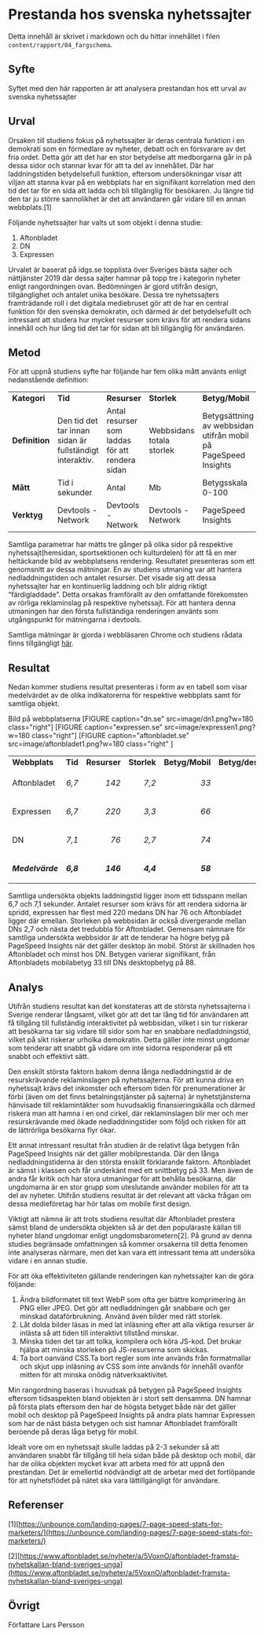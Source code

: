 ---
---

# Prestanda hos svenska nyhetssajter
Detta innehåll är skrivet i markdown och du hittar innehållet i filen `content/rapport/04_fargschema`.
## Syfte

Syftet med den här rapporten är att analysera prestandan hos ett urval av svenska nyhetssajter


## Urval

Orsaken till studiens fokus på nyhetssajter är deras centrala funktion i en demokrati som en förmedlare av nyheter, debatt och en försvarare av det fria ordet. Detta gör att det har en stor betydelse att medborgarna går in på dessa sidor och stannar kvar för att ta del av innehållet. Där har laddningstiden betydelsefull funktion, eftersom undersökningar visar att viljan att stanna kvar på en webbplats har en signifikant korrelation med den tid det tar för en sida att ladda och bli tillgänglig för besökaren. Ju längre tid den tar ju större sannolikhet är det att användaren går vidare till en annan webbplats.[1]

Följande nyhetssajter har valts ut som objekt i denna studie:



1. Aftonbladet
2. DN
3. Expressen

Urvalet är baserat på idgs.se topplista över Sveriges bästa sajter och nättjänster 2019 där dessa sajter hamnar på topp tre i kategorin nyheter enligt rangordningen ovan. Bedömningen är gjord utifrån design, tillgänglighet och antalet  unika besökare. Dessa tre nyhetssajters framträdande roll i det digitala mediebruset gör att de har en central funktion för den svenska demokratin, och därmed är det betydelsefullt och intressant att studera hur mycket resurser som krävs för att rendera sidans innehåll och hur lång tid det tar för sidan att bli tillgänglig för användaren.


## Metod

För att uppnå studiens syfte har följande har fem olika mått använts enligt nedanstående definition:


<table>
  <tr>
   <td><strong>Kategori</strong>
   </td>
   <td><strong>Tid</strong>
   </td>
   <td><strong>Resurser</strong>
   </td>
   <td><strong>Storlek</strong>
   </td>
   <td><strong>Betyg/Mobil</strong>
   </td>
   <td><strong>Betyg/desktop</strong>
   </td>
  </tr>
  <tr>
   <td><strong>Definition</strong>
   </td>
   <td>Den tid det tar innan sidan är fullständigt interaktiv.
   </td>
   <td>Antal resurser som laddas för att rendera sidan
   </td>
   <td>Webbsidans totala storlek
   </td>
   <td>Betygsättning av webbsidan utifrån mobil på PageSpeed Insights
   </td>
   <td>Betygsättning av webbsidan utifrån desktop på PageSpeed Insights
   </td>
  </tr>
  <tr>
   <td><strong>Mått</strong>
   </td>
   <td>Tid i sekunder
   </td>
   <td>Antal
   </td>
   <td>Mb
   </td>
   <td>Betygsskala 0-100
   </td>
   <td>Betygsskala 0-100
   </td>
  </tr>
  <tr>
   <td><strong>Verktyg</strong>
   </td>
   <td>Devtools - Network
   </td>
   <td>Devtools - Network
   </td>
   <td>Devtools - Network
   </td>
   <td>PageSpeed Insights
   </td>
   <td>PageSpeed Insights
   </td>
  </tr>
</table>


Samtliga parametrar har mätts tre gånger på olika sidor på respektive nyhetssajt(hemsidan, sportsektionen och kulturdelen) för att få en mer heltäckande bild av webbplatsens rendering. Resultatet presenteras som ett genomsnitt av dessa mätningar. En av studiens utmaning var att hantera nedladdningstiden och antalet resurser. Det visade sig att dessa nyhetssajter har en kontinuerlig laddning och blir aldrig riktigt “färdigladdade”. Detta orsakas framförallt av den omfattande förekomsten av rörliga reklaminslag på respektive nyhetssajt. För att hantera denna utmaningen har den första fullständiga renderingen använts som utgångspunkt för mätningarna i devtools.

Samtliga mätningar är gjorda i webbläsaren Chrome och studiens rådata finns tillgängligt [här](https://docs.google.com/spreadsheets/d/1AsjAWGirPjgnjzF5oFw6OLZVbsz2jbWSJvuTpR4JGMs/edit?usp=sharing).


## Resultat

Nedan kommer studiens resultat presenteras i form av en tabell som visar medelvärdet av de olika indikatorerna
för respektive webbplats samt för samtliga objekt.

Bild på webbplatserna
[FIGURE caption="dn.se" src=image/dn1.png?w=180 class="right"]
[FIGURE caption="expressen.se" src=image/expressen1.png?w=180 class="right"]
[FIGURE caption="aftonbladet.se" src=image/aftonbladet1.png?w=180 class="right" ]



<table>
  <tr>
   <td><strong>Webbplats</strong>
   </td>
   <td><strong>Tid</strong>
   </td>
   <td><strong>Resurser</strong>
   </td>
   <td><strong>Storlek</strong>
   </td>
   <td><strong>Betyg/Mobil</strong>
   </td>
   <td><strong>Betyg/desktop</strong>
   </td>
  </tr>
  <tr>
   <td>Aftonbladet
   </td>
   <td><p style="text-align: right">
<em>6,7</em></p>

   </td>
   <td><p style="text-align: right">
<em>142</em></p>

   </td>
   <td><p style="text-align: right">
<em>7,2</em></p>

   </td>
   <td><p style="text-align: right">
<em>33</em></p>

   </td>
   <td><p style="text-align: right">
<em>56</em></p>

   </td>
  </tr>
  <tr>
   <td>Expressen
   </td>
   <td><p style="text-align: right">
<em>6,7</em></p>

   </td>
   <td><p style="text-align: right">
<em>220</em></p>

   </td>
   <td><p style="text-align: right">
<em>3,3</em></p>

   </td>
   <td><p style="text-align: right">
<em>66</em></p>

   </td>
   <td><p style="text-align: right">
<em>86</em></p>

   </td>
  </tr>
  <tr>
   <td>DN
   </td>
   <td><p style="text-align: right">
<em>7,1</em></p>

   </td>
   <td><p style="text-align: right">
<em>76</em></p>

   </td>
   <td><p style="text-align: right">
<em>2,7</em></p>

   </td>
   <td><p style="text-align: right">
<em>74</em></p>

   </td>
   <td><p style="text-align: right">
<em>88</em></p>

   </td>
  </tr>
  <tr>
   <td><strong><em>Medelvärde</em></strong>
   </td>
   <td><p style="text-align: right">
<strong><em>6,8</em></strong></p>

   </td>
   <td><p style="text-align: right">
<strong><em>146</em></strong></p>

   </td>
   <td><p style="text-align: right">
<strong><em>4,4</em></strong></p>

   </td>
   <td><p style="text-align: right">
<strong><em>58</em></strong></p>

   </td>
   <td><p style="text-align: right">
<strong><em>77</em></strong></p>

   </td>
  </tr>
</table>


Samtliga undersökta objekts laddningstid ligger inom ett tidsspann mellan 6,7 och 7,1 sekunder. Antalet resurser som krävs för att rendera sidorna är spridd, expressen har flest med 220 medans DN har 76 och Aftonbladet ligger där emellan. Storleken på webbsidan är också divergerande mellan DNs 2,7 och nästa det tredubbla för Aftonbladet. Gemensam nämnare för samtliga undersökta webbsidor är att de tenderar ha högre betyg på PageSpeed Insights när det gäller desktop än mobil. Störst är skillnaden hos Aftonbladet och minst hos DN.  Betygen varierar signifikant, från Aftonbladets mobilabetyg 33 till DNs desktopbetyg på 88.


## Analys

Utifrån studiens resultat kan det konstateras att de största nyhetssajterna i Sverige renderar långsamt, vilket gör att det tar lång tid för användaren att få tillgång till fullständig interaktivitet på webbsidan, vilket i sin tur riskerar att besökarna tar sig vidare till sidor som har en snabbare nedladdningstid, vilket på sikt riskerar urholka demokratin. Detta gäller inte minst ungdomar som tenderar att snabbt gå vidare om inte sidorna responderar på ett snabbt och effektivt sätt.

Den enskilt största faktorn bakom denna långa nedladdningstid är de resurskrävande reklaminslagen på nyhetssajterna. För att kunna driva en nyhetssajt krävs det inkomster och eftersom tiden för prenumerationer är förbi (även om det finns betalningstjänster på sajterna) är nyhetstjänsterna hänvisade till reklamintäkter som huvudsaklig finansieringskälla och därmed riskera man att hamna i en ond cirkel, där reklaminslagen blir mer och mer  resurskrävande med ökade nedladdningstider som följd och risken för att de lättrörliga besökarna flyr ökar.

Ett annat intressant resultat från studien är de relativt låga betygen från PageSpeed Insights när det gäller mobilprestanda. Där den långa nedladdningstiderna är den största enskilt förklarande faktorn. Aftonbladet är sämst i klassen och får underkänt med ett snittbetyg på 33. Men även de andra får kritik och har stora utmaningar för att behålla besökarna, där ungdomarna är en stor grupp som uteslutande använder mobilen för att ta del  av nyheter. Utifrån studiens resultat är det relevant att väcka frågan om dessa medieföretag har hör talas om mobile first design.

Viktigt att nämna är att trots studiens resultat där Aftonbladet prestera sämst bland de undersökta objekten så är det den populäraste källan till nyheter bland ungdomar enligt ungdomsbarometern[2]. På grund av denna studies begränsade omfattningen så kommer orsakerna till detta fenomen inte analyseras närmare, men det kan vara ett intressant tema att undersöka vidare i en annan studie.

För att öka effektiviteten gällande renderingen kan nyhetssajter kan de göra följande:



1.  Ändra bildformatet till text WebP som ofta ger bättre komprimering än PNG eller JPEG. Det gör att nedladdningen går snabbare och ger minskad dataförbrukning. Använd även bilder med rätt storlek.
2. Låt dolda bilder läsas in med lat inläsning efter att alla viktiga resurser är inlästa så att tiden till interaktivt tillstånd minskar.
3.  Minska tiden det tar att tolka, kompilera och köra JS-kod. Det brukar hjälpa att minska storleken på JS-resurserna som skickas.
4.  Ta bort oanvänd CSS.Ta bort regler som inte används från formatmallar och skjut upp inläsning av CSS som inte används för innehåll ovanför mitten för att minska onödig nätverksaktivitet.

Min rangordning baseras i huvudsak på betygen på PageSpeed Insights eftersom tidsaspekten bland objekten är i stort sett densamma. DN hamnar på första plats eftersom den har de högsta betyget både när det gäller mobil och desktop på PageSpeed Insights på andra plats hamnar Expressen som har de näst bästa betygen och sist hamnar Aftonbladet framförallt beroende på deras låga betyg för mobil.

Idealt vore om en nyhetssajt skulle laddas på 2-3 sekunder så att användaren snabbt får tillgång till hela sidan både på desktop och mobil, där har de olika objekten mycket kvar att arbeta med för att uppnå den prestandan. Det är emellertid nödvändigt att de arbetar med det fortlöpande för att nyhetsflödet på nätet ska vara lättillgängligt för användare.


## Referenser

[1][https://unbounce.com/landing-pages/7-page-speed-stats-for-marketers/](https://unbounce.com/landing-pages/7-page-speed-stats-for-marketers/)

[2][https://www.aftonbladet.se/nyheter/a/5VoxnO/aftonbladet-framsta-nyhetskallan-bland-sveriges-unga](https://www.aftonbladet.se/nyheter/a/5VoxnO/aftonbladet-framsta-nyhetskallan-bland-sveriges-unga)


## Övrigt

Författare Lars Persson
